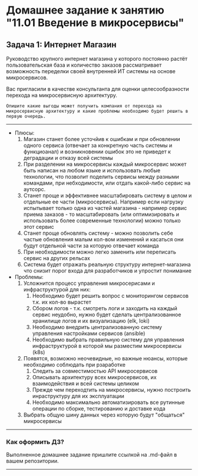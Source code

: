 # Домашнее задание к занятию "11.01 Введение в микросервисы"

## Задача 1: Интернет Магазин

Руководство крупного интернет магазина у которого постоянно растёт пользовательская база и количество заказов рассматривает возможность переделки своей внутренней ИТ системы на основе микросервисов. 

Вас пригласили в качестве консультанта для оценки целесообразности перехода на микросервисную архитектуру. 

    Опишите какие выгоды может получить компания от перехода на микросервисную архитектуру и какие проблемы необходимо будет решить в первую очередь.  

---  
* Плюсы:      
    1. Магазин станет более усточйив к ошибкам и при обновлении одного сервиса (отвечает за конкретную часть системы и функциоанал) и возникновении ошибок это не приведет к деградации и отказу всей системы
    2. При разделении на микросервисы каждый микросервис может быть написан на любом языке и использовать любые технологии, что позволит поделить сервисы между разными командами, при небходимости, или отдать какой-либо сервис на аутсорс.
    3. Станет проще и эффективнее масштабировать систему в целом и отдельные ее части (микросервисы). Например если нагрузку испытывает только одна из частей магазина - например сервис приема заказов - то масштабировать (или оптимизировать и использовать более современные технологии) можно только этот сервис
    4. Станет проще обновлять систему - можно позволить себе частые обновления малым кол-вом изменений и касаться они будут отдельной части за которую отвечает команда
    5. При необходимости можно легко заменить или переписать сервис на других рельсах
    6. Система будет отражать реальную структуру интернет-магазина что снизит порог входа для разработчиков и упростит понимание
* Проблемы:
    1. Усложнится процесс управления микросерисами и инфраструктурой для них:
       1. Необходимо будет решить вопрос с мониторингом сервисов т.к. их кол-во вырастет
       2. Сбором логов - т.к. смотреть логи и заходить на каждый сервис неудобно, нужно будет сделать централизованное хранилище логов и их визуализацию (elk, loki)
       3. Необходимо внедрить централизованную систему управления настройками сервисов (ansible)
       4. Необходимо выбрать правильную систему для управления инфраструктурой в которой мы разместим микросервисы (k8s) 
    2. Появятся, возможно неочевидные, но важные нюансы, которые необходимо соблюдать при рзаработке
       1. Следить за совместимостью API микросервисов
       2. Описывать архитектуру всех микросервисов, их взаимодействия и всей системы целиком
       3. Прежде чем переходтить на микросервисы, нужно построить инраструктуру для их эксплуатации
       4. Необходимо максимально автоматизировать все рутинные операции по сборке, тестированию и доставке кода
    3. Выбрать общую шину данных через которую будут "общаться" микросервисы
---

### Как оформить ДЗ?

Выполненное домашнее задание пришлите ссылкой на .md-файл в вашем репозитории.

---